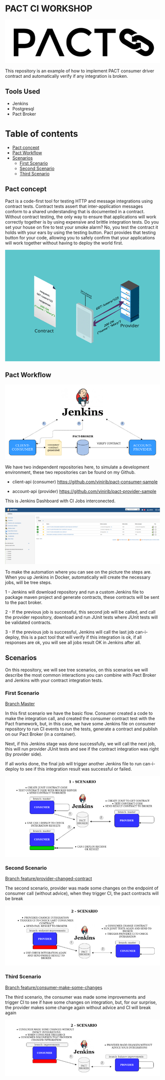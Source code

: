 # PACT CI WORKSHOP
![Pact Logo](imgs/pact-logo.PNG)

This repository is an example of how to implement PACT consumer driver contract and automatically verify if any integration is broken.

## Tools Used

 - Jenkins
 - Postgresql
 - Pact Broker

 Table of contents
=================

<!--ts-->
   * [Pact concept](#Pact-concept)
   * [Pact Workflow](#Pact-Workflow)
   * [Scenarios](#Scenarios)
      * [First Scenario](#First-Scenario)
      * [Second Scenario](#Second-Scenario)
      * [Third Scenario](#Third-Scenario)

<!--te-->

## Pact concept

Pact is a code-first tool for testing HTTP and message integrations using contract tests. Contract tests assert that inter-application messages conform to a shared understanding that is documented in a contract. Without contract testing, the only way to ensure that applications will work correctly together is by using expensive and brittle integration tests.
Do you set your house on fire to test your smoke alarm? No, you test the contract it holds with your ears by using the testing button. Pact provides that testing button for your code, allowing you to safely confirm that your applications will work together without having to deploy the world first.

![Pact Logo](imgs/slide_pact.gif)


## Pact Workflow 

![Pact Logo](imgs/PACT-CI-WORKSHOP.png)

We have two independent repositories here, to simulate a development environment, these two repositories can be found on my Github.

 - client-api (consumer) https://github.com/vinirib/pact-consumer-sample

  - account-api (provider) https://github.com/vinirib/pact-provider-sample

This is Jenkins Dashboard with CI Jobs interconected.

![Jenkins Dashboard](imgs/Jenkins-dashboard.png)

To make the automation where you can see on the picture the steps are.
 When you up Jenkins in Docker, automatically will create the necessary jobs, will be tree steps.

 1 - Jenkins will download repository and run a custom Jenkins file to package maven project and generate contracts, these contracts will be sent to the pact broker.

 2 - If the previous job is successful, this second job will be called, and call the provider repository, download and run JUnit tests where JUnit tests will be validated contracts.

 3 -  If the previous job is successful, Jenkins will call the last job can-i-deploy, this is a pact tool that will verify if this integration is ok, if all responses are ok, you will see all jobs result OK in Jenkins after all.

## Scenarios

On this repository, we will see tree scenarios, on this scenarios we will describe the most common interactions you can combine with Pact Broker and Jenkins with your contract integration tests.


### First Scenario
[Branch Master](https://github.com/vinirib/pact-ci-workshop#Scenarios)

In this first scenario we have the basic flow. Consumer created a code to make the integration call, and created the consumer contract test with the Pact framework, but, in this case, we have some Jenkins file on consumer repository to run CI events to run the tests, generate a contract and publish on our Pact Broker (in a container).

Next, if this Jenkins stage was done successfully, we will call the next job, this will run provider JUnit tests and see if the contract integration was right (by provider side).

If all works done, the final job will trigger another Jenkins file to run can-i-deploy to see if this integration result was successful or failed.

![Pact First Scenario](imgs/PACT-FIRST-SCENARIO.png)

### Second Scenario

[Branch feature/provider-changed-contract](https://github.com/vinirib/pact-ci-workshop/tree/feature/provider-changed-contract)

The second scenario, provider was made some changes on the endpoint of consumer call (without advice), when they trigger CI, the pact contracts will be break

![Pact Second Scenario](imgs/PACT-SECOND-SCENARIO.png)

### Third Scenario

[Branch feature/consumer-make-some-changes](https://github.com/vinirib/pact-ci-workshop/tree/feature/consumer-make-some-changes)

The third scenario, the consumer was made some improvements and trigger CI to see if have some changes on integration, but, for our surprise, the provider makes some change again without advice and CI will break again


![Pact Third Scenario](imgs/PACT-THIRD-SCENARIO.png)